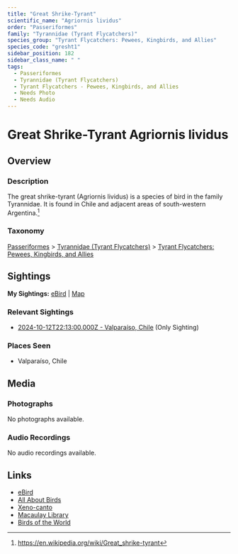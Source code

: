 ```yaml
---
title: "Great Shrike-Tyrant"
scientific_name: "Agriornis lividus"
order: "Passeriformes"
family: "Tyrannidae (Tyrant Flycatchers)"
species_group: "Tyrant Flycatchers: Pewees, Kingbirds, and Allies"
species_code: "gresht1"
sidebar_position: 182
sidebar_class_name: " "
tags: 
  - Passeriformes
  - Tyrannidae (Tyrant Flycatchers)
  - Tyrant Flycatchers - Pewees, Kingbirds, and Allies
  - Needs Photo
  - Needs Audio
---
```


# Great Shrike-Tyrant <span className='sci_name'>Agriornis lividus</span>

## Overview

### Description
The great shrike-tyrant (Agriornis lividus) is a species of bird in the family Tyrannidae.
It is found in Chile and adjacent areas of south-western Argentina.[^1]

[^1]: https://en.wikipedia.org/wiki/Great_shrike-tyrant

### Taxonomy
[Passeriformes](/tags/passeriformes) > [Tyrannidae (Tyrant Flycatchers)](/tags/tyrannidae-tyrant-flycatchers) > [Tyrant Flycatchers: Pewees, Kingbirds, and Allies](/tags/tyrant-flycatchers-pewees-kingbirds-and-allies)


## Sightings

**My Sightings:** [eBird](https://ebird.org/lifelist?r=world&time=life&spp=gresht1) | [Map](/map?species_code=gresht1)

### Relevant Sightings

* [2024-10-12T22:13:00.000Z - Valparaíso, Chile](https://ebird.org/checklist/S198994241) (Only Sighting)

### Places Seen

* Valparaíso, Chile



## Media
### Photographs
No photographs available.

### Audio Recordings
No audio recordings available.

## Links
* [eBird](https://ebird.org/species/gresht1) 
* [All About Birds](https://www.allaboutbirds.org/guide/gresht1) 
* [Xeno-canto](https://www.xeno-canto.org/species/agriornis-lividus) 
* [Macaulay Library](https://search.macaulaylibrary.org/catalog?taxonCode=gresht1&sort=rating_rank_desc)
* [Birds of the World](https://birdsoftheworld.org/bow/species/gresht1)

